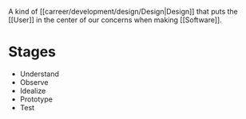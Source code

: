 A kind of [[carreer/development/design/Design|Design]] that puts the [[User]] in the center of our concerns when making [[Software]].

# Stages

- Understand
- Observe
- Idealize
- Prototype
- Test
